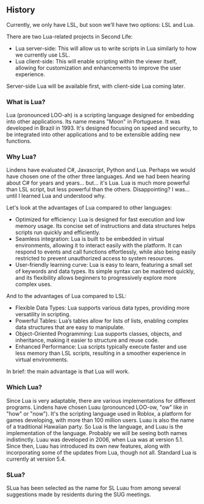## History

Currently, we only have LSL, but soon we’ll have two options: LSL and Lua.

There are two Lua-related projects in Second Life:
* Lua server-side: This will allow us to write scripts in Lua similarly to how we currently use LSL.
* Lua client-side: This will enable scripting within the viewer itself, allowing for customization and enhancements to improve the user experience.

Server-side Lua will be available first, with client-side Lua coming later.

### What is Lua?

Lua (pronounced LOO-ah) is a scripting language designed for embedding into other applications.
Its name means "Moon" in Portuguese. It was developed in Brazil in 1993.
It's designed focusing on speed and security, to be integrated into other applications and to be extensible adding new functions.

### Why Lua?

Lindens have evaluated C#, Javascript, Python and Lua.
Perhaps we would have chosen one of the other three languages. And we had been hearing about C# for years and years... but... it's Lua.
Lua is much more powerful than LSL script, but less powerful than the others. Disappointing? I was... until I learned Lua and understood why.

Let's look at the advantages of Lua compared to other languages:
* Optimized for efficiency: Lua is designed for fast execution and low memory usage. Its concise set of instructions and data structures helps scripts run quickly and efficiently.
* Seamless integration: Lua is built to be embedded in virtual environments, allowing it to interact easily with the platform. It can respond to events and call functions effortlessly, while also being easily restricted to prevent unauthorized access to system resources.
* User-friendly learning curve: Lua is easy to learn, featuring a small set of keywords and data types. Its simple syntax can be mastered quickly, and its flexibility allows beginners to progressively explore more complex uses.

And to the advantages of Lua compared to LSL:
* Flexible Data Types: Lua supports various data types, providing more versatility in scripting.
* Powerful Tables: Lua’s tables allow for lists of lists, enabling complex data structures that are easy to manipulate.
* Object-Oriented Programming: Lua supports classes, objects, and inheritance, making it easier to structure and reuse code.
* Enhanced Performance: Lua scripts typically execute faster and use less memory than LSL scripts, resulting in a smoother experience in virtual environments.

In brief: the main advantage is that Lua will work.

### Which Lua?

Since Lua is very adaptable, there are various implementations for different programs.
Lindens have chosen Luau (pronounced LOO-ow, "ow" like in "how" or "now").
It's the scripting language used in Roblox, a platform for games developing, with more than 100 million users.
Luau is also the name of a traditional Hawaiian party.
So Lua is the language, and Luau is the implementation of the language. Probably we will be seeing both names indistinctly.
Luau was developed in 2006, when Lua was at version 5.1. Since then, Luau has introduced its own new features, along with incorporating some of the updates from Lua, though not all. Standard Lua is currently at version 5.4.

### SLua?

SLua has been selected as the name for SL Luau from among several suggestions made by residents during the SUG meetings.


